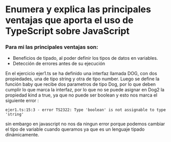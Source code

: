 # Enumera y explica las principales ventajas que aporta el uso de TypeScript sobre JavaScript

### Para mi las principales ventajas son:
- Beneficios de tipado, al poder definir los tipos de datos en variables.
- Detección de errores antes de su ejecución

En el ejercicio ejer1.ts se ha definido una interfaz llamada DOG, con dos propiedades, una de tipo string y otra de tipo number. Luego se define la función baby que recibe dos parametros de tipo Dog, por lo que deben cumplir lo que marca la interfaz, por lo que no se puede asignar en Dog2 la propiedad kind a true, ya que no puede ser boolean y esto nos marca el siguiente error :
```
ejer1.ts:15:3 - error TS2322: Type 'boolean' is not assignable to type 'string'
```
sin embargo en javascript no nos da ningun error porque podemos cambiar el tipo de variable cuando queramos ya que es un lenguaje tipado dinámicamente.